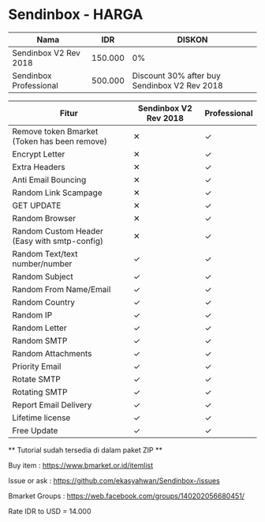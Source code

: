 # Sendinbox - HARGA

| Nama | IDR | DISKON
| --- | --- | --- |
| Sendinbox V2 Rev 2018 | 150.000 | 0% 
| Sendinbox Professional | 500.000 | Discount 30% after buy Sendinbox V2 Rev 2018  

| Fitur | Sendinbox V2 Rev 2018 | Professional
| --- | --- | --- |
| Remove token Bmarket (Token has been remove) | ✕ |  ✓
| Encrypt Letter | ✕ |  ✓
| Extra Headers | ✕ |  ✓
| Anti Email Bouncing  | ✕ |  ✓
| Random Link Scampage | ✕  |  ✓
| GET UPDATE | ✕ |  ✓
| Random Browser | ✕  |  ✓
| Random Custom Header (Easy with smtp-config) | ✕  |  ✓
| Random Text/text number/number | ✓  |  ✓
| Random Subject | ✓  |  ✓
| Random From Name/Email | ✓  |  ✓
| Random Country | ✓  |  ✓
| Random IP | ✓  |  ✓
| Random Letter | ✓  |  ✓
| Random SMTP | ✓  |  ✓
| Random Attachments | ✓  |  ✓
| Priority Email  | ✓  |  ✓
| Rotate SMTP  | ✓  |  ✓
| Rotating SMTP | ✓  |  ✓
| Report Email Delivery  | ✓  |  ✓
| Lifetime license | ✓  |  ✓
| Free Update | ✓  |  ✓
 
** Tutorial sudah tersedia di dalam paket ZIP **

Buy item : https://www.bmarket.or.id/itemlist

Issue or ask : https://github.com/ekasyahwan/Sendinbox-/issues

Bmarket Groups : https://web.facebook.com/groups/140202056680451/

Rate IDR to USD = 14.000
